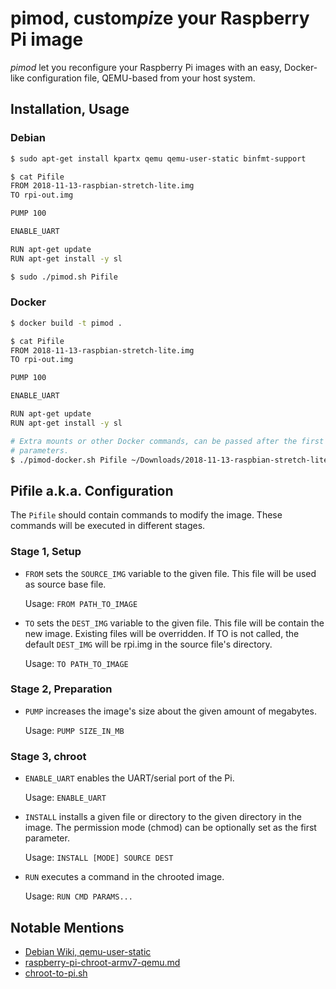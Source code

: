 # pimod, custom*pi*ze your Raspberry Pi image
*pimod* let you reconfigure your Raspberry Pi images with an easy, Docker-like
configuration file, QEMU-based from your host system.


## Installation, Usage
### Debian
```bash
$ sudo apt-get install kpartx qemu qemu-user-static binfmt-support

$ cat Pifile
FROM 2018-11-13-raspbian-stretch-lite.img
TO rpi-out.img

PUMP 100

ENABLE_UART

RUN apt-get update
RUN apt-get install -y sl

$ sudo ./pimod.sh Pifile
```


### Docker
```bash
$ docker build -t pimod .

$ cat Pifile
FROM 2018-11-13-raspbian-stretch-lite.img
TO rpi-out.img

PUMP 100

ENABLE_UART

RUN apt-get update
RUN apt-get install -y sl

# Extra mounts or other Docker commands, can be passed after the first three
# parameters.
$ ./pimod-docker.sh Pifile ~/Downloads/2018-11-13-raspbian-stretch-lite.img rpi-out.img
```


## Pifile a.k.a. Configuration
The `Pifile` should contain commands to modify the image. These commands will be
executed in different stages.


### Stage 1, Setup
- `FROM` sets the `SOURCE_IMG` variable to the given file. This file will be
  used as source base file.

  Usage: `FROM PATH_TO_IMAGE`
- `TO` sets the `DEST_IMG` variable to the given file. This file will be
  contain the new image. Existing files will be overridden. If TO is not called,
  the default `DEST_IMG` will be rpi.img in the source file's directory.

  Usage: `TO PATH_TO_IMAGE`


### Stage 2, Preparation
- `PUMP` increases the image's size about the given amount of megabytes.

  Usage: `PUMP SIZE_IN_MB`


### Stage 3, chroot
- `ENABLE_UART` enables the UART/serial port of the Pi.

  Usage: `ENABLE_UART`
- `INSTALL` installs a given file or directory to the given directory in the
  image. The permission mode (chmod) can be optionally set as the first
  parameter.

  Usage: `INSTALL [MODE] SOURCE DEST`
- `RUN` executes a command in the chrooted image.

  Usage: `RUN CMD PARAMS...`


## Notable Mentions
- [Debian Wiki, qemu-user-static](https://wiki.debian.org/RaspberryPi/qemu-user-static)
- [raspberry-pi-chroot-armv7-qemu.md ](https://gist.github.com/jkullick/9b02c2061fbdf4a6c4e8a78f1312a689)
- [chroot-to-pi.sh](https://gist.github.com/htruong/7df502fb60268eeee5bca21ef3e436eb)
